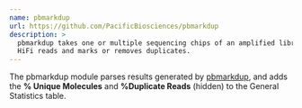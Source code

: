 ```yaml
---
name: pbmarkdup
url: https://github.com/PacificBiosciences/pbmarkdup
description: >
  pbmarkdup takes one or multiple sequencing chips of an amplified libray as
  HiFi reads and marks or removes duplicates.
---
```


The pbmarkdup module parses results generated by
[pbmarkdup](https://github.com/PacificBiosciences/pbmarkdup), and adds the
**% Unique Molecules** and **%Duplicate Reads** (hidden) to the General Statistics
table.
